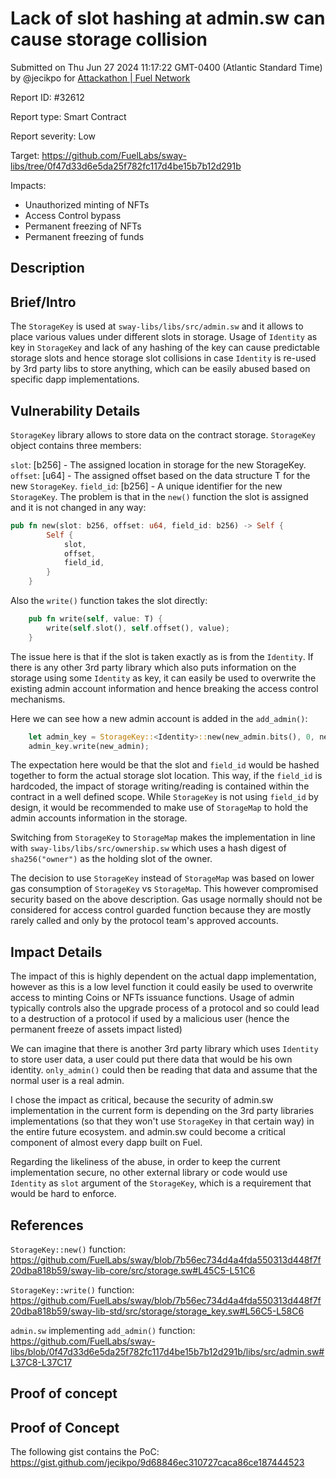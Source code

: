 
# Lack of slot hashing at admin.sw can cause storage collision

Submitted on Thu Jun 27 2024 11:17:22 GMT-0400 (Atlantic Standard Time) by @jecikpo for [Attackathon | Fuel Network](https://immunefi.com/bounty/fuel-network-attackathon/)

Report ID: #32612

Report type: Smart Contract

Report severity: Low

Target: https://github.com/FuelLabs/sway-libs/tree/0f47d33d6e5da25f782fc117d4be15b7b12d291b

Impacts:
- Unauthorized minting of NFTs
- Access Control bypass
- Permanent freezing of NFTs
- Permanent freezing of funds

## Description
## Brief/Intro
The `StorageKey` is used at `sway-libs/libs/src/admin.sw` and it allows to place various values under different slots in storage. Usage of `Identity` as key in `StorageKey` and lack of any hashing of the key can cause predictable storage slots and hence storage slot collisions in case `Identity` is re-used by 3rd party libs to store anything, which can be easily abused based on specific dapp implementations.

## Vulnerability Details
`StorageKey` library allows to store data on the contract storage. `StorageKey` object contains three members:

`slot`: [b256] - The assigned location in storage for the new StorageKey.
`offset`: [u64] - The assigned offset based on the data structure T for the new `StorageKey`.
`field_id`: [b256] - A unique identifier for the new `StorageKey`.
The problem is that in the `new()` function the slot is assigned and it is not changed in any way:
```rust
pub fn new(slot: b256, offset: u64, field_id: b256) -> Self {
        Self {
            slot,
            offset,
            field_id,
        }
    }
```
Also the `write()` function takes the slot directly:
```rust
    pub fn write(self, value: T) {
        write(self.slot(), self.offset(), value);
    }
```

The issue here is that if the slot is taken exactly as is from the `Identity`. If there is any other 3rd party library which also puts information on the storage using some `Identity` as key, it can easily be used to overwrite the existing admin account information and hence breaking the access control mechanisms.

Here we can see how a new admin account is added in the `add_admin()`: 
```rust
    let admin_key = StorageKey::<Identity>::new(new_admin.bits(), 0, new_admin.bits());
    admin_key.write(new_admin);
```

The expectation here would be that the slot and `field_id` would be hashed together to form the actual storage slot location. This way, if the `field_id` is hardcoded, the impact of storage writing/reading is contained within the contract in a well defined scope. While `StorageKey` is not using `field_id` by design, it would be recommended to make use of `StorageMap` to hold the admin accounts information in the storage.

Switching from `StorageKey` to `StorageMap` makes the implementation in line with `sway-libs/libs/src/ownership.sw` which uses a hash digest of `sha256("owner")` as the holding slot of the owner.

The decision to use `StorageKey` instead of `StorageMap` was based on lower gas consumption of `StorageKey` vs `StorageMap`. This however compromised security based on the above description. Gas usage normally should not be considered for access control guarded function because they are mostly rarely called and only by the protocol team's approved accounts.

## Impact Details
The impact of this is highly dependent on the actual dapp implementation, however as this is a low level function it could easily be used to overwrite access to minting Coins or NFTs issuance functions. Usage of admin typically controls also the upgrade process of a protocol and so could lead to a destruction of a protocol if used by a malicious user (hence the permanent freeze of assets impact listed)

We can imagine that there is another 3rd party library which uses `Identity` to store user data, a user could put there data that would be his own identity. `only_admin()` could then be reading that data and assume that the normal user is a real admin. 

I chose the impact as critical, because the security of admin.sw implementation in the current form is depending on the 3rd party libraries implementations (so that they won't use `StorageKey` in that certain way) in the entire future ecosystem. and admin.sw could become a critical component of almost every dapp built on Fuel.

Regarding the likeliness of the abuse, in order to keep the current implementation secure, no other external library or code would use `Identity` as `slot` argument of the `StorageKey`, which is a requirement that would be hard to enforce.

## References
`StorageKey::new()` function: https://github.com/FuelLabs/sway/blob/7b56ec734d4a4fda550313d448f7f20dba818b59/sway-lib-core/src/storage.sw#L45C5-L51C6

`StorageKey::write()` function: https://github.com/FuelLabs/sway/blob/7b56ec734d4a4fda550313d448f7f20dba818b59/sway-lib-std/src/storage/storage_key.sw#L56C5-L58C6

`admin.sw` implementing `add_admin()` function:
https://github.com/FuelLabs/sway-libs/blob/0f47d33d6e5da25f782fc117d4be15b7b12d291b/libs/src/admin.sw#L37C8-L37C17

        
## Proof of concept
## Proof of Concept
The following gist contains the PoC:
https://gist.github.com/jecikpo/9d68846ec310727caca86ce187444523